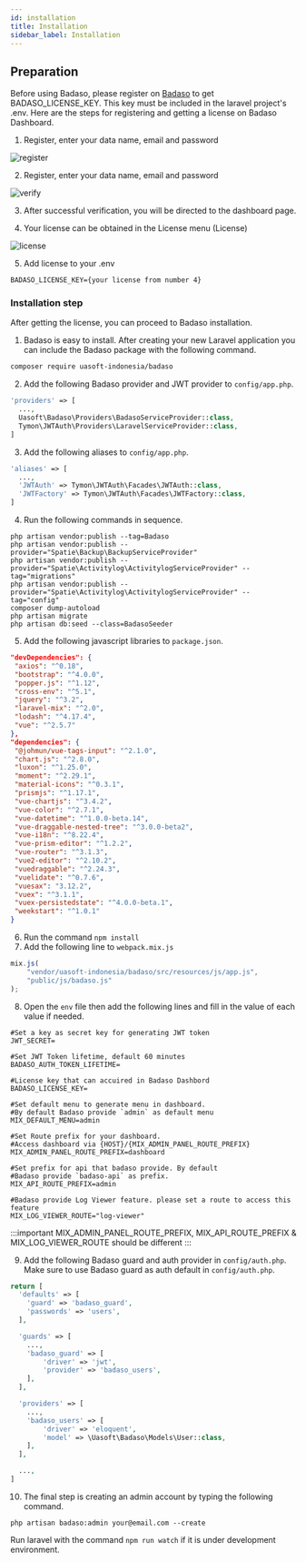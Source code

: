 ```yaml
---
id: installation
title: Installation
sidebar_label: Installation
---
```


## Preparation
Before using Badaso, please register on <a href="https://badaso.uatech.co.id/" target="_blank">Badaso</a> to get BADASO_LICENSE_KEY. This key must be included in the laravel project's .env.
Here are the steps for registering and getting a license on Badaso Dashboard.
1. Register, enter your data name, email and password

![register](assets/dashboard-register.png)

2. Register, enter your data name, email and password

![verify](assets/dashboard-verify.png)

3. After successful verification, you will be directed to the dashboard page.

4. Your license can be obtained in the License menu (License)

![license](assets/dashboard-licence.png)

5. Add license to your .env

`BADASO_LICENSE_KEY={your license from number 4}`


### Installation step

After getting the license, you can proceed to Badaso installation.


1. Badaso is easy to install. After creating your new Laravel application you can include the Badaso package with the following command.

```bash
composer require uasoft-indonesia/badaso
```

2. Add the following Badaso provider and JWT provider to ```config/app.php```.

<!--DOCUSAURUS_CODE_TABS-->
<!--PHP-->
```php
'providers' => [
  ...,
  Uasoft\Badaso\Providers\BadasoServiceProvider::class,
  Tymon\JWTAuth\Providers\LaravelServiceProvider::class,
]
```

<!--END_DOCUSAURUS_CODE_TABS-->

3. Add the following aliases to ```config/app.php```.
<!--DOCUSAURUS_CODE_TABS-->
<!--PHP-->
```php
'aliases' => [
  ...,
  'JWTAuth' => Tymon\JWTAuth\Facades\JWTAuth::class,
  'JWTFactory' => Tymon\JWTAuth\Facades\JWTFactory::class,
]
```
<!--END_DOCUSAURUS_CODE_TABS-->

4. Run the following commands in sequence.
```
php artisan vendor:publish --tag=Badaso
php artisan vendor:publish --provider="Spatie\Backup\BackupServiceProvider"
php artisan vendor:publish --provider="Spatie\Activitylog\ActivitylogServiceProvider" --tag="migrations"
php artisan vendor:publish --provider="Spatie\Activitylog\ActivitylogServiceProvider" --tag="config"
composer dump-autoload
php artisan migrate
php artisan db:seed --class=BadasoSeeder
```

5. Add the following javascript libraries to ```package.json```.
<!--DOCUSAURUS_CODE_TABS-->
<!--JSON-->
```json
"devDependencies": {
 "axios": "^0.18",
 "bootstrap": "^4.0.0",
 "popper.js": "^1.12",
 "cross-env": "^5.1",
 "jquery": "^3.2",
 "laravel-mix": "^2.0",
 "lodash": "^4.17.4",
 "vue": "^2.5.7"
},
"dependencies": {
 "@johmun/vue-tags-input": "^2.1.0",
 "chart.js": "^2.8.0",
 "luxon": "^1.25.0",
 "moment": "^2.29.1",
 "material-icons": "^0.3.1",
 "prismjs": "^1.17.1",
 "vue-chartjs": "^3.4.2",
 "vue-color": "^2.7.1",
 "vue-datetime": "^1.0.0-beta.14",
 "vue-draggable-nested-tree": "^3.0.0-beta2",
 "vue-i18n": "^8.22.4",
 "vue-prism-editor": "^1.2.2",
 "vue-router": "^3.1.3",
 "vue2-editor": "^2.10.2",
 "vuedraggable": "^2.24.3",
 "vuelidate": "^0.7.6",
 "vuesax": "3.12.2",
 "vuex": "^3.1.1",
 "vuex-persistedstate": "^4.0.0-beta.1",
 "weekstart": "^1.0.1"
}
```
<!--END_DOCUSAURUS_CODE_TABS-->

6. Run the command ```npm install```
7. Add the following line to ```webpack.mix.js```
<!--DOCUSAURUS_CODE_TABS-->
<!--JavaScript-->
```js
mix.js(
    "vendor/uasoft-indonesia/badaso/src/resources/js/app.js",
    "public/js/badaso.js"
);
```
<!--END_DOCUSAURUS_CODE_TABS-->

8. Open the ```env``` file then add the following lines and fill in the value of each value if needed.
```
#Set a key as secret key for generating JWT token
JWT_SECRET=

#Set JWT Token lifetime, default 60 minutes
BADASO_AUTH_TOKEN_LIFETIME=

#License key that can accuired in Badaso Dashbord
BADASO_LICENSE_KEY=

#Set default menu to generate menu in dashboard. 
#By default Badaso provide `admin` as default menu
MIX_DEFAULT_MENU=admin

#Set Route prefix for your dashboard. 
#Access dashboard via {HOST}/{MIX_ADMIN_PANEL_ROUTE_PREFIX}
MIX_ADMIN_PANEL_ROUTE_PREFIX=dashboard

#Set prefix for api that badaso provide. By default 
#Badaso provide `badaso-api` as prefix. 
MIX_API_ROUTE_PREFIX=admin

#Badaso provide Log Viewer feature. please set a route to access this feature
MIX_LOG_VIEWER_ROUTE="log-viewer"
```
:::important
MIX_ADMIN_PANEL_ROUTE_PREFIX, MIX_API_ROUTE_PREFIX & MIX_LOG_VIEWER_ROUTE should be different
:::

9. Add the following Badaso guard and auth provider in ```config/auth.php```. Make sure to use Badaso guard as auth default in ```config/auth.php```.
<!--DOCUSAURUS_CODE_TABS-->
<!--PHP-->
```php
return [
  'defaults' => [
    'guard' => 'badaso_guard',
    'passwords' => 'users',
  ],

  'guards' => [
    ...,
    'badaso_guard' => [
        'driver' => 'jwt',
        'provider' => 'badaso_users',
    ],
  ],

  'providers' => [
    ...,
    'badaso_users' => [
        'driver' => 'eloquent',
        'model' => \Uasoft\Badaso\Models\User::class,
    ],
  ],

  ...,
]
```
<!--END_DOCUSAURUS_CODE_TABS-->

10. The final step is creating an admin account by typing the following command.
```
php artisan badaso:admin your@email.com --create
```
Run laravel with the command ```npm run watch``` if it is under development environment.